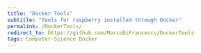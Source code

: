 ```yaml
---
title: "Docker Tools"
subtitle: "Tools for raspberry installed through Docker"
permalink: /DockerTools/
redirect_to: https://github.com/MarcoDiFrancesco/DockerTools
tags: Computer-Science Docker
---
```

